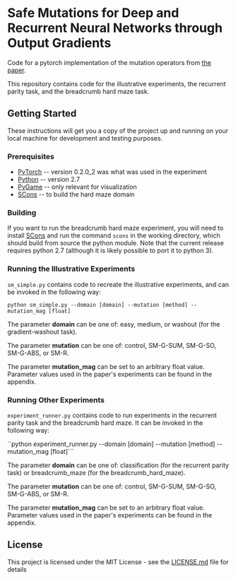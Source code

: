 # Safe Mutations for Deep and Recurrent Neural Networks through Output Gradients 

Code for a pytorch implementation of the mutation operators from [the paper](https://arxiv.org/abs/1712.06563). 

This repository contains code for the illustrative experiments, the recurrent parity task, and the breadcrumb hard maze task. 

## Getting Started

These instructions will get you a copy of the project up and running on your local machine for development and testing purposes. 

### Prerequisites

* [PyTorch](http://pytorch.org/) -- version 0.2.0_2 was what was used in the experiment
* [Python](http://python.org/) -- version 2.7
* [PyGame](https://www.pygame.org/) -- only relevant for visualization
* [SCons](http://scons.org/) -- to build the hard maze domain

### Building

If you want to run the breadcrumb hard maze experiment, you will need to install [SCons](http://scons.org) and run the command ``scons`` in the working directory, which should build from source the python module. Note that the current release requires python 2.7 (although it is likely possible to port it to python 3). 

### Running the Illustrative Experiments

```sm_simple.py``` contains code to recreate the illustrative experiments, and can be invoked in the
following way:

```python sm_simple.py --domain [domain] --mutation [method] --mutation_mag [float]```

The parameter **domain** can be one of: easy, medium, or washout (for the gradient-washout task). 

The parameter **mutation** can be one of: control, SM-G-SUM, SM-G-SO, SM-G-ABS, or SM-R. 

The parameter **mutation_mag** can be set to an arbitrary float value. Parameter values used in the paper's experiments can be found in the appendix.

### Running Other Experiments

```experiment_runner.py``` contains code to run experiments in the recurrent parity task and the breadcrumb hard maze. It can be invoked in the following way:

``python experiment_runner.py --domain [domain] --mutation [method] --mutation_mag [float]```

The parameter **domain** can be one of: classification (for the recurrent parity task) or breadcrumb_maze (for the breadcrumb_hard_maze).

The parameter **mutation** can be one of: control, SM-G-SUM, SM-G-SO, SM-G-ABS, or SM-R. 

The parameter **mutation_mag** can be set to an arbitrary float value. Parameter values used in the paper's experiments can be found in the appendix.

## License

This project is licensed under the MIT License - see the [LICENSE.md](LICENSE.md) file for details

